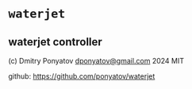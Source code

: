 # `waterjet`
## waterjet controller

(c) Dmitry Ponyatov <dponyatov@gmail.com> 2024 MIT

github: https://github.com/ponyatov/waterjet
